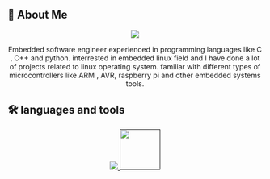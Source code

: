
## 🚀 About Me
<p align="center">
<img src="https://bestanimations.com/media/penguins/2035943693linux-penguin-animation.gif" />
</p>
<p align="center">
Embedded software engineer experienced in programming languages like C , C++ and python.
interrested in embedded linux field and I have done a lot of projects related to linux operating system.
familiar with different types of microcontrollers like ARM , AVR, raspberry pi and other embedded systems tools.
</p>


## 🛠 languages and tools
<p align="center">
  <a href="">
    <img src="https://skillicons.dev/icons?i=git,py,cpp,c,vim" />
    <img src="https://logos-world.net/wp-content/uploads/2020/12/MATLAB-Logo.png" width=80 />
  </a>
</p>
